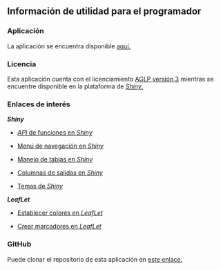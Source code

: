## **Información de utilidad para el programador**

### **Aplicación**

La aplicación se encuentra disponible [aquí.](https://juapatral.shinyapps.io/MAPp/)

### **Licencia**

Esta aplicación cuenta con el licenciamiento [AGLP versión 3](https://www.gnu.org/licenses/agpl-3.0.en.html) mientras se encuentre disponible en la plataforma de [*Shiny*.](https://shiny.rstudio.com/) 

### **Enlaces de interés**

***Shiny***

+ [*API* de funciones en *Shiny*](https://shiny.rstudio.com/reference/shiny/latest/)

+ [Menú de navegación en *Shiny*](https://shiny.rstudio.com/gallery/navbar-example.html)

+ [Manejo de tablas en *Shiny*](https://stackoverflow.com/questions/32149487/controlling-table-width-in-shiny-datatableoutput)

+ [Columnas de salidas en *Shiny*](https://stackoverflow.com/questions/40438390/how-to-put-outputs-side-by-side-in-shiny)

+ [Temas de *Shiny*](https://rstudio.github.io/shinythemes/)

***LeafLet***

+ [Establecer colores en *LeafLet*](https://rstudio.github.io/leaflet/colors.html)

+ [Crear marcadores en *LeafLet*](https://rstudio.github.io/leaflet/markers.html)


### **GitHub**

Puede clonar el repositorio de esta aplicación en [este enlace.](https://github.com/Juapatral/mapp)